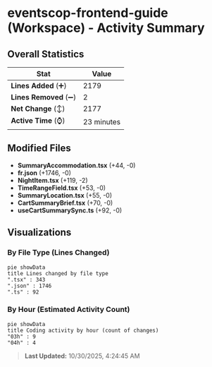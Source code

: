 # eventscop-frontend-guide (Workspace) - Activity Summary 

## Overall Statistics

| Stat                   | Value                                                             |
| ---------------------- | ----------------------------------------------------------------- |
| **Lines Added** (➕)   | 2179                                          |
| **Lines Removed** (➖) | 2                                        |
| **Net Change** (↕)    | 2177                |
| **Active Time** (⌚)   | 23 minutes |


## Modified Files
- **SummaryAccommodation.tsx** (+44, -0)
- **fr.json** (+1746, -0)
- **NightItem.tsx** (+119, -2)
- **TimeRangeField.tsx** (+53, -0)
- **SummaryLocation.tsx** (+55, -0)
- **CartSummaryBrief.tsx** (+70, -0)
- **useCartSummarySync.ts** (+92, -0)

## Visualizations

### By File Type (Lines Changed)

```mermaid
pie showData
title Lines changed by file type
".tsx" : 343
".json" : 1746
".ts" : 92
```

### By Hour (Estimated Activity Count)

```mermaid
pie showData
title Coding activity by hour (count of changes)
"03h" : 9
"04h" : 4
```


> **Last Updated:** 10/30/2025, 4:24:45 AM